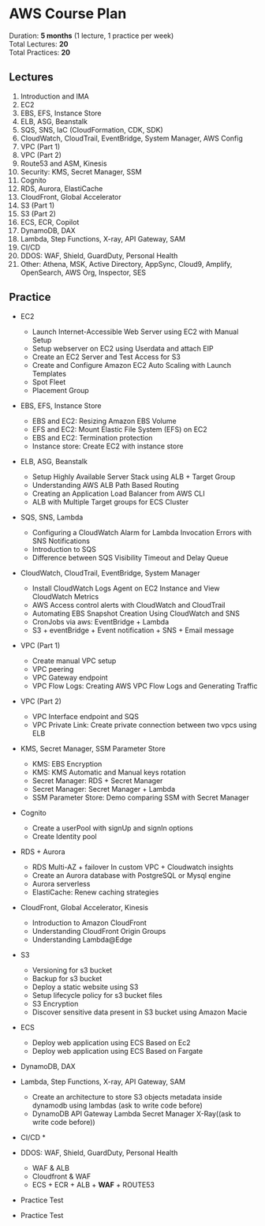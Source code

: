 # AWS Course Plan

Duration: **5 months** (1 lecture, 1 practice per week)  
Total Lectures: **20**  
Total Practices: **20**

## Lectures

1. Introduction and IMA
2. EC2
3. EBS, EFS, Instance Store
4. ELB, ASG, Beanstalk
5. SQS, SNS, IaC (CloudFormation, CDK, SDK)
6. CloudWatch, CloudTrail, EventBridge, System Manager, AWS Config
7. VPC (Part 1)
8. VPC (Part 2)
9. Route53 and ASM, Kinesis
10. Security: KMS, Secret Manager, SSM
11. Cognito
12. RDS, Aurora, ElastiCache
13. CloudFront, Global Accelerator
14. S3 (Part 1)
15. S3 (Part 2)
16. ECS, ECR, Copilot
17. DynamoDB, DAX
18. Lambda, Step Functions, X-ray, API Gateway, SAM
19. CI/CD
20. DDOS: WAF, Shield, GuardDuty, Personal Health
21. Other: Athena, MSK, Active Directory, AppSync, Cloud9, Amplify, OpenSearch, AWS Org, Inspector, SES

## Practice

* EC2
    * Launch Internet-Accessible Web Server using EC2 with Manual Setup
    * Setup webserver on EC2 using Userdata and attach EIP
    * Create an EC2 Server and Test Access for S3
    * Create and Configure Amazon EC2 Auto Scaling with Launch Templates
    * Spot Fleet
    * Placement Group

* EBS, EFS, Instance Store
    * EBS and EC2: Resizing Amazon EBS Volume
    * EFS and EC2: Mount Elastic File System (EFS) on EC2
    * EBS and EC2: Termination protection
    * Instance store: Create EC2 with instance store

* ELB, ASG, Beanstalk
    * Setup Highly Available Server Stack using ALB + Target Group
    * Understanding AWS ALB Path Based Routing
    * Creating an Application Load Balancer from AWS CLI
    * ALB with Multiple Target groups for ECS Cluster

* SQS, SNS, Lambda
    * Configuring a CloudWatch Alarm for Lambda Invocation Errors with SNS Notifications
    * Introduction to SQS
    * Difference between SQS Visibility Timeout and Delay Queue

* CloudWatch, CloudTrail, EventBridge, System Manager
    * Install CloudWatch Logs Agent on EC2 Instance and View CloudWatch Metrics
    * AWS Access control alerts with CloudWatch and CloudTrail
    * Automating EBS Snapshot Creation Using CloudWatch and SNS
    * CronJobs via aws: EventBridge + Lambda
    * S3 + eventBridge + Event notification + SNS + Email message

* VPC (Part 1)

    * Create manual VPC setup
    * VPC peering
    * VPC Gateway endpoint
    * VPC Flow Logs: Creating AWS VPC Flow Logs and Generating Traffic

* VPC (Part 2)
    * VPC Interface endpoint and SQS
    * VPC Private Link: Create private connection between two vpcs using ELB

* KMS, Secret Manager, SSM Parameter Store
    * KMS: EBS Encryption
    * KMS: KMS Automatic and Manual keys rotation
    * Secret Manager: RDS + Secret Manager
    * Secret Manager: Secret Manager + Lambda
    * SSM Parameter Store: Demo comparing SSM with Secret Manager

* Cognito
    * Create a userPool with signUp and signIn options
    * Create Identity pool

* RDS + Aurora
    * RDS Multi-AZ + failover In custom VPC + Cloudwatch insights
    * Create an Aurora database with PostgreSQL or Mysql engine
    * Aurora serverless
    * ElastiCache: Renew caching strategies

* CloudFront, Global Accelerator, Kinesis
    * Introduction to Amazon CloudFront
    * Understanding CloudFront Origin Groups
    * Understanding Lambda@Edge

* S3
    * Versioning for s3 bucket
    * Backup for s3 bucket
    * Deploy a static website using S3
    * Setup lifecycle policy for s3 bucket files
    * S3 Encryption
    * Discover sensitive data present in S3 bucket using Amazon Macie

* ECS
    * Deploy web application using ECS Based on Ec2
    * Deploy web application using ECS Based on Fargate

* DynamoDB, DAX

* Lambda, Step Functions, X-ray, API Gateway, SAM
    * Create an architecture to store S3 objects metadata inside dynamodb using lambdas (ask to write code before)
    * DynamoDB API Gateway Lambda Secret Manager X-Ray((ask to write code before))

* CI/CD
    *

* DDOS: WAF, Shield, GuardDuty, Personal Health
    * WAF & ALB
    * Cloudfront & WAF
    * ECS + ECR + ALB + **WAF** + ROUTE53

* Practice Test

* Practice Test